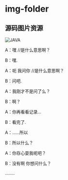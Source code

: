 # img-folder
## 源码图片资源
![JAVA](http://img.hb.aicdn.com/4100e2b13b2e7b961a8da905fd24b2885f926805e07c-7N6IPd_fw658 "JAVA")

A：嘿 //是什么意思啊？

B：嘿.

A：呃 我问你 //是什么意思啊？

B：问吧.

A：我刚才不是问了么？

B：啊？

A：你再看看记录...

B：看完了.

A：......所以

B：所以什么？

A：你存心耍我呢吧？

B：没有啊 你想问什么？

........
